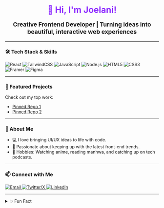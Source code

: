 <!--
Hi there, welcome to my profile! 
-->

<h1 align="center" style="color:#8f2fff; font-weight:bold;">
  👋 Hi, I'm Joelani!
</h1>

<p align="center" style="font-size:1.2rem;">
  <b>Creative Frontend Developer | Turning ideas into beautiful, interactive web experiences</b>
</p>

---

### 🛠️ Tech Stack & Skills

![React](https://img.shields.io/badge/-React-8f2fff?style=flat-square&logo=react&logoColor=white)
![TailwindCSS](https://img.shields.io/badge/-TailwindCSS-6C2EB0?style=flat-square&logo=tailwind-css&logoColor=white)
![JavaScript](https://img.shields.io/badge/-JavaScript-8f2fff?style=flat-square&logo=javascript&logoColor=white)
![Node.js](https://img.shields.io/badge/-Node.js-6C2EB0?style=flat-square&logo=node.js&logoColor=white)
![HTML5](https://img.shields.io/badge/-HTML5-8f2fff?style=flat-square&logo=html5&logoColor=white)
![CSS3](https://img.shields.io/badge/-CSS3-6C2EB0?style=flat-square&logo=css3&logoColor=white)
![Framer](https://img.shields.io/badge/-Framer-8f2fff?style=flat-square&logo=framer&logoColor=white)
![Figma](https://img.shields.io/badge/-Figma-6C2EB0?style=flat-square&logo=figma&logoColor=white)

---

### 🚀 Featured Projects

Check out my top work:
- [Pinned Repo 1](https://github.com/joelani?tab=repositories)  
- [Pinned Repo 2](https://github.com/joelani?tab=repositories)

<!-- Replace the above links with your actual pinned repo URLs if you want them direct -->

---

### 🌈 About Me

- 💻 I love bringing UI/UX ideas to life with code.
- 🎨 Passionate about keeping up with the latest front-end trends.
- 🍿 Hobbies: Watching anime, reading manhwa, and catching up on tech podcasts.

---

### 📫 Connect with Me

<a href="mailto:josepholaniyi820@gmail.com">
  <img src="https://img.shields.io/badge/Email-8f2fff?style=for-the-badge&logo=gmail&logoColor=white" alt="Email">
</a>
<a href="https://x.com/JoeLani_dev">
  <img src="https://img.shields.io/badge/Twitter-6C2EB0?style=for-the-badge&logo=twitter&logoColor=white" alt="Twitter/X">
</a>
<a href="https://www.linkedin.com/in/joelani/">
  <img src="https://img.shields.io/badge/LinkedIn-8f2fff?style=for-the-badge&logo=linkedin&logoColor=white" alt="LinkedIn">
</a>

---

<details>
<summary>✨ Fun Fact</summary>
I believe that every great product starts with a great interface—and a little bit of purple never hurts!
</details>

<!-- Accent color: #6C2EB0, Main purple: #8f2fff -->
